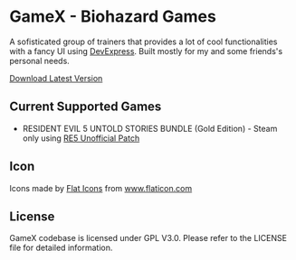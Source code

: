 GameX - Biohazard Games
=======================

A sofisticated group of trainers that provides a lot of cool functionalities with a fancy UI using [DevExpress](https://www.devexpress.com).
Built mostly for my and some friends's personal needs.

[Download Latest Version](https://raw.githubusercontent.com/LuBuCake/GameX/main/GameX/GameX.Versioning/GameX.Launcher.x86/latest.zip)

## Current Supported Games

* RESIDENT EVIL 5 UNTOLD STORIES BUNDLE (Gold Edition) - Steam only using [RE5 Unofficial Patch](https://steamcommunity.com/sharedfiles/filedetails/?id=864823595)

## Icon

<div>Icons made by <a href="https://www.flaticon.com/authors/flat-icons" title="Flat Icons">Flat Icons</a> from <a href="https://www.flaticon.com/" title="Flaticon">www.flaticon.com</a></div>

## License

GameX codebase is  licensed under GPL V3.0.
Please refer to the LICENSE file for detailed information.
